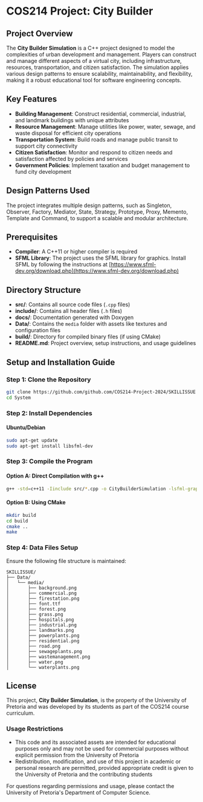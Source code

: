 # COS214 Project: City Builder

## Project Overview
The **City Builder Simulation** is a C++ project designed to model the complexities of urban development and management. Players can construct and manage different aspects of a virtual city, including infrastructure, resources, transportation, and citizen satisfaction. The simulation applies various design patterns to ensure scalability, maintainability, and flexibility, making it a robust educational tool for software engineering concepts.

## Key Features

* **Building Management**: Construct residential, commercial, industrial, and landmark buildings with unique attributes
* **Resource Management**: Manage utilities like power, water, sewage, and waste disposal for efficient city operations
* **Transportation System**: Build roads and manage public transit to support city connectivity
* **Citizen Satisfaction**: Monitor and respond to citizen needs and satisfaction affected by policies and services
* **Government Policies**: Implement taxation and budget management to fund city development

## Design Patterns Used
The project integrates multiple design patterns, such as Singleton, Observer, Factory, Mediator, State, Strategy, Prototype, Proxy, Memento, Template and Command, to support a scalable and modular architecture.

## Prerequisites

* **Compiler**: A C++11 or higher compiler is required
* **SFML Library**: The project uses the SFML library for graphics. Install SFML by following the instructions at [https://www.sfml-dev.org/download.php](https://www.sfml-dev.org/download.php)

## Directory Structure

* **src/**: Contains all source code files (`.cpp` files)
* **include/**: Contains all header files (`.h` files)
* **docs/**: Documentation generated with Doxygen
* **Data/**: Contains the `media` folder with assets like textures and configuration files
* **build/**: Directory for compiled binary files (if using CMake)
* **README.md**: Project overview, setup instructions, and usage guidelines

## Setup and Installation Guide

### Step 1: Clone the Repository

```bash
git clone https://github.com/github.com/COS214-Project-2024/SKILLISSUE
cd System
```

### Step 2: Install Dependencies

#### Ubuntu/Debian
```bash
sudo apt-get update
sudo apt-get install libsfml-dev
```

### Step 3: Compile the Program

#### Option A: Direct Compilation with g++
```bash
g++ -std=c++11 -Iinclude src/*.cpp -o CityBuilderSimulation -lsfml-graphics -lsfml-window -lsfml-system
```

#### Option B: Using CMake
```bash
mkdir build
cd build
cmake ..
make
```

### Step 4: Data Files Setup

Ensure the following file structure is maintained:

```
SKILLISSUE/
├── Data/
│   └── media/
│       ├── background.png
│       ├── commercial.png
│       ├── firestation.png
│       ├── font.ttf
│       ├── forest.png
│       ├── grass.png
│       ├── hospitals.png
│       ├── industrial.png
│       ├── landmarks.png
│       ├── powerplants.png
│       ├── residential.png
│       ├── road.png
│       ├── sewageplants.png
│       ├── wastemanagement.png
│       ├── water.png
│       └── waterplants.png
```

## License

This project, **City Builder Simulation**, is the property of the University of Pretoria and was developed by its students as part of the COS214 course curriculum.

### Usage Restrictions

* This code and its associated assets are intended for educational purposes only and may not be used for commercial purposes without explicit permission from the University of Pretoria
* Redistribution, modification, and use of this project in academic or personal research are permitted, provided appropriate credit is given to the University of Pretoria and the contributing students

For questions regarding permissions and usage, please contact the University of Pretoria's Department of Computer Science.
